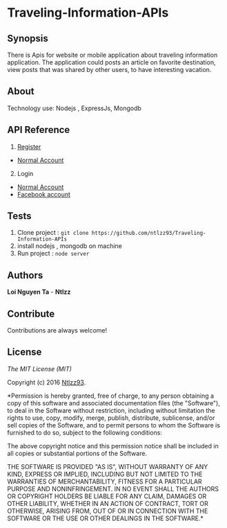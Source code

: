 # Traveling-Information-APIs

## Synopsis
There is Apis for website or mobile application about traveling information application. The application could posts an article on favorite destination, view posts that was shared by other users,  to have interesting vacation.

## About
Technology use: Nodejs , ExpressJs, Mongodb

## API Reference
1. [Register](https://github.com/ntlzz93/Traveling-Information-APIs/blob/master/Register.md)
  * [Normal Account](https://github.com/ntlzz93/Traveling-Information-APIs/blob/master/Register.md)
2. Login
  * [Normal Account](https://github.com/ntlzz93/Traveling-Information-APIs/blob/master/Login-Normal.md)
  * [Facebook account](https://github.com/ntlzz93/Traveling-Information-APIs/blob/master/Login-Facebook.md) 



## Tests
1. Clone project : `git clone https://github.com/ntlzz93/Traveling-Information-APIs`
2. install nodejs , mongodb on machine
3. Run project : `node server`

## Authors
**Loi Nguyen Ta** - **Ntlzz**

## Contribute
Contributions are always welcome!

## License
*The MIT License (MIT)*

Copyright (c) 2016 [Ntlzz93](https://github.com/ntlzz93).

*Permission is hereby granted, free of charge, to any person obtaining a copy
of this software and associated documentation files (the "Software"), to deal
in the Software without restriction, including without limitation the rights
to use, copy, modify, merge, publish, distribute, sublicense, and/or sell
copies of the Software, and to permit persons to whom the Software is
furnished to do so, subject to the following conditions:

The above copyright notice and this permission notice shall be included in all
copies or substantial portions of the Software.

THE SOFTWARE IS PROVIDED "AS IS", WITHOUT WARRANTY OF ANY KIND, EXPRESS OR
IMPLIED, INCLUDING BUT NOT LIMITED TO THE WARRANTIES OF MERCHANTABILITY,
FITNESS FOR A PARTICULAR PURPOSE AND NONINFRINGEMENT. IN NO EVENT SHALL THE
AUTHORS OR COPYRIGHT HOLDERS BE LIABLE FOR ANY CLAIM, DAMAGES OR OTHER
LIABILITY, WHETHER IN AN ACTION OF CONTRACT, TORT OR OTHERWISE, ARISING FROM,
OUT OF OR IN CONNECTION WITH THE SOFTWARE OR THE USE OR OTHER DEALINGS IN THE
SOFTWARE.*


 
